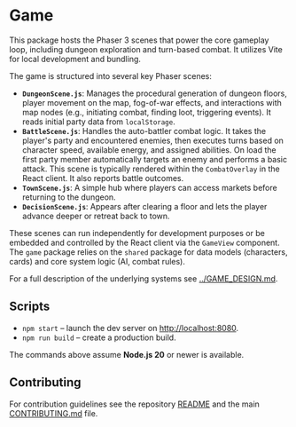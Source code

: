 # Game

This package hosts the Phaser 3 scenes that power the core gameplay loop, including dungeon exploration and turn-based combat. It utilizes Vite for local development and bundling.

The game is structured into several key Phaser scenes:

- **`DungeonScene.js`**: Manages the procedural generation of dungeon floors, player movement on the map, fog-of-war effects, and interactions with map nodes (e.g., initiating combat, finding loot, triggering events). It reads initial party data from `localStorage`.
- **`BattleScene.js`**: Handles the auto-battler combat logic. It takes the player's party and encountered enemies, then executes turns based on character speed, available energy, and assigned abilities. On load the first party member automatically targets an enemy and performs a basic attack. This scene is typically rendered within the `CombatOverlay` in the React client. It also reports battle outcomes.
- **`TownScene.js`**: A simple hub where players can access markets before
  returning to the dungeon.
- **`DecisionScene.js`**: Appears after clearing a floor and lets the player
  advance deeper or retreat back to town.

These scenes can run independently for development purposes or be embedded and controlled by the React client via the `GameView` component. The `game` package relies on the `shared` package for data models (characters, cards) and core system logic (AI, combat rules).

For a full description of the underlying systems see
[../GAME_DESIGN.md](../GAME_DESIGN.md).

## Scripts

- `npm start` – launch the dev server on <http://localhost:8080>.
- `npm run build` – create a production build.

The commands above assume **Node.js 20** or newer is available.

## Contributing

For contribution guidelines see the repository [README](../README.md) and the main [CONTRIBUTING.md](../CONTRIBUTING.md) file.

